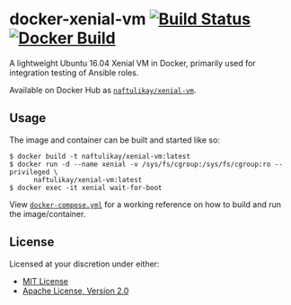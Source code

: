 # docker-xenial-vm [![Build Status][travis.svg]][travis] [![Docker Build][docker.svg]][docker]

A lightweight Ubuntu 16.04 Xenial VM in Docker, primarily used for integration testing of Ansible roles.

Available on Docker Hub as [`naftulikay/xenial-vm`][docker].

## Usage

The image and container can be built and started like so:

```
$ docker build -t naftulikay/xenial-vm:latest
$ docker run -d --name xenial -v /sys/fs/cgroup:/sys/fs/cgroup:ro --privileged \
      naftulikay/xenial-vm:latest
$ docker exec -it xenial wait-for-boot
```

View [`docker-compose.yml`](./docker-compose.yml) for a working reference on how to build and run the image/container.

## License

Licensed at your discretion under either:

 - [MIT License](./LICENSE-MIT)
 - [Apache License, Version 2.0](./LICENSE-APACHE)

 [docker]: https://hub.docker.com/r/naftulikay/xenial-vm/
 [docker.svg]: https://img.shields.io/docker/automated/naftulikay/xenial-vm.svg?maxAge=2592000
 [travis]: https://travis-ci.org/naftulikay/docker-xenial-vm/
 [travis.svg]: https://travis-ci.org/naftulikay/docker-xenial-vm.svg?branch=master
